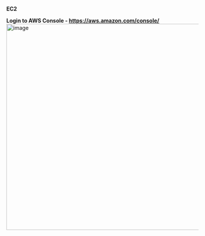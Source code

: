 **EC2**

**Login to AWS Console - https://aws.amazon.com/console/**
<img width="961" height="541" alt="image" src="https://github.com/user-attachments/assets/3fb204db-3eb9-4265-be74-93d4a4bcabbb" />
